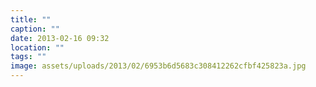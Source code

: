 ```yaml
---
title: ""
caption: ""
date: 2013-02-16 09:32
location: ""
tags: ""
image: assets/uploads/2013/02/6953b6d5683c308412262cfbf425823a.jpg
---
```

